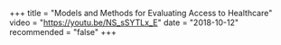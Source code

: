 +++
title = "Models and Methods for Evaluating Access to Healthcare"
video = "https://youtu.be/NS_sSYTLx_E"
date = "2018-10-12"
recommended = "false"
+++
